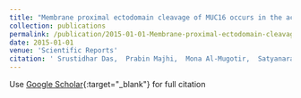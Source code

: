 ```yaml
---
title: "Membrane proximal ectodomain cleavage of MUC16 occurs in the acidifyingGolgi/post-Golgi compartments"
collection: publications
permalink: /publication/2015-01-01-Membrane-proximal-ectodomain-cleavage-of-MUC16-occurs-in-the-acidifyingGolgipost-Golgi-compartments
date: 2015-01-01
venue: 'Scientific Reports'
citation: ' Srustidhar Das,  Prabin Majhi,  Mona Al-Mugotir,  Satyanarayana Rachagani,  Paul Sorgen,  Surinder Batra, &quot;Membrane proximal ectodomain cleavage of MUC16 occurs in the acidifyingGolgi/post-Golgi compartments.&quot; Scientific Reports, 2015.'
---
```

Use [Google Scholar](https://scholar.google.com/scholar?q=Membrane+proximal+ectodomain+cleavage+of+MUC16+occurs+in+the+acidifyingGolgi/post+Golgi+compartments){:target="_blank"} for full citation